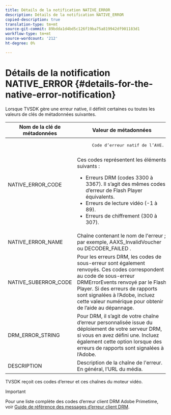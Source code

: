 ```yaml
---
title: Détails de la notification NATIVE_ERROR
description: Détails de la notification NATIVE_ERROR
copied-description: true
translation-type: tm+mt
source-git-commit: 89bdda1d4bd5c126f19ba75a819942df901183d1
workflow-type: tm+mt
source-wordcount: '212'
ht-degree: 0%

---
```



# Détails de la notification NATIVE_ERROR {#details-for-the-native-error-notification}

Lorsque TVSDK gère une erreur native, il définit certaines ou toutes les valeurs de clés de métadonnées suivantes.

<table id="table_86A21619515B435DBB65DC4DFBB64B29"> 
 <thead> 
  <tr> 
   <th colname="col1" class="entry"> Nom de la clé de métadonnées </th> 
   <th colname="col2" class="entry"> Valeur de métadonnées </th> 
  </tr> 
 </thead>
 <tbody> 
  <tr> 
   <td colname="col1"> <span class="codeph"> NATIVE_ERROR_CODE  </span> </td> 
   <td colname="col2"> 
    <pre>
      Code d’erreur natif de l’AVE. 
    </pre> Ces codes représentent les éléments suivants : 
    <ul id="ul_330C626DE27B45A09E8851CC24768A07"> 
     <li id="li_0845A9BBB55545BDB49BD4F4802C0E54">Erreurs DRM (codes 3300 à 3367). Il s’agit des mêmes codes d’erreur de Flash Player équivalents. </li> 
     <li id="li_98A571480C154CF0AE1DC101FF0834C4">Erreurs de lecture vidéo (-1 à 89). </li> 
     <li id="li_D7C19955DEF94DA88B822C8C57D6D2F4">Erreurs de chiffrement (300 à 307). </li> 
    </ul> </td> 
  </tr> 
  <tr> 
   <td colname="col1"> <span class="codeph"> NATIVE_ERROR_NAME  </span> </td> 
   <td colname="col2"> Chaîne contenant le nom de l'erreur ; par exemple, <span class="codeph"> AAXS_InvalidVoucher </span> ou <span class="codeph"> DECODER_FAILED </span>. </td> 
  </tr> 
  <tr> 
   <td colname="col1"> <span class="codeph"> NATIVE_SUBERROR_CODE  </span> </td> 
   <td colname="col2"> Pour les erreurs DRM, les codes de sous-erreur sont également renvoyés. Ces codes correspondent au code de sous-erreur <span class="codeph"> DRMErrorEvents </span> renvoyé par le Flash Player. Si des erreurs de rapports sont signalées à l’Adobe, incluez cette valeur numérique pour obtenir de l’aide au dépannage. </td> 
  </tr> 
  <tr> 
   <td colname="col1"> <span class="codeph"> DRM_ERROR_STRING  </span> </td> 
   <td colname="col2"> Pour DRM, il s’agit de votre chaîne d’erreur personnalisée issue du déploiement de votre serveur DRM, si vous en avez défini une. Incluez également cette option lorsque des erreurs de rapports sont signalées à l’Adobe. </td> 
  </tr> 
  <tr> 
   <td colname="col1"> <span class="codeph"> DESCRIPTION  </span> </td> 
   <td colname="col2"> Description de la chaîne de l'erreur. En général, l’URL du média. </td> 
  </tr> 
 </tbody> 
</table>

TVSDK reçoit ces codes d’erreur et ces chaînes du moteur vidéo.

>[!IMPORTANT]
>
>Pour une liste complète des codes d’erreur client DRM Adobe Primetime, voir [Guide de référence des messages d’erreur client DRM](https://helpx.adobe.com/content/dam/help/en/primetime/drm/drm_client_error_message_reference.pdf).